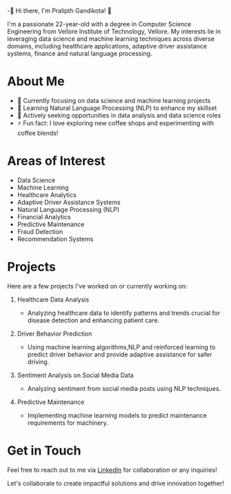 -👋 Hi there, I'm Pralipth Gandikota! 👋

I'm a passionate 22-year-old with a degree in Computer Science Engineering from Vellore Institute of Technology, Vellore. 
My interests lie in leveraging data science and machine learning techniques across diverse domains, including healthcare applications, adaptive driver assistance systems, finance and natural language processing.

# About Me

- 🔭 Currently focusing on data science and machine learning projects
- 🌱 Learning Natural Language Processing (NLP) to enhance my skillset
- 💼 Actively seeking opportunities in data analysis and data science roles
- ⚡ Fun fact: I love exploring new coffee shops and experimenting with coffee blends!

# Areas of Interest

- Data Science
- Machine Learning
- Healthcare Analytics
- Adaptive Driver Assistance Systems
- Natural Language Processing (NLP)
- Financial Analytics
- Predictive Maintenance
- Fraud Detection
- Recommendation Systems

#  Projects

Here are a few projects I've worked on or currently working on:

1. Healthcare Data Analysis
   - Analyzing healthcare data to identify patterns and trends crucial for disease detection and enhancing patient care.

2. Driver Behavior Prediction
   - Using machine learning algorithms,NLP and reinforced learning to predict driver behavior and provide adaptive assistance for safer driving.

3. Sentiment Analysis on Social Media Data
   - Analyzing sentiment from social media posts using NLP techniques.

4. Predictive Maintenance
   - Implementing machine learning models to predict maintenance requirements for machinery.

# Get in Touch

Feel free to reach out to me via [LinkedIn](www.linkedin.com/in/pralipthgandikota) for collaboration or any inquiries!


Let's collaborate to create impactful solutions and drive innovation together!



<!---
PralipthGandikota/PralipthGandikota is a ✨ special ✨ repository because its `README.md` (this file) appears on your GitHub profile.
You can click the Preview link to take a look at your changes.
--->
